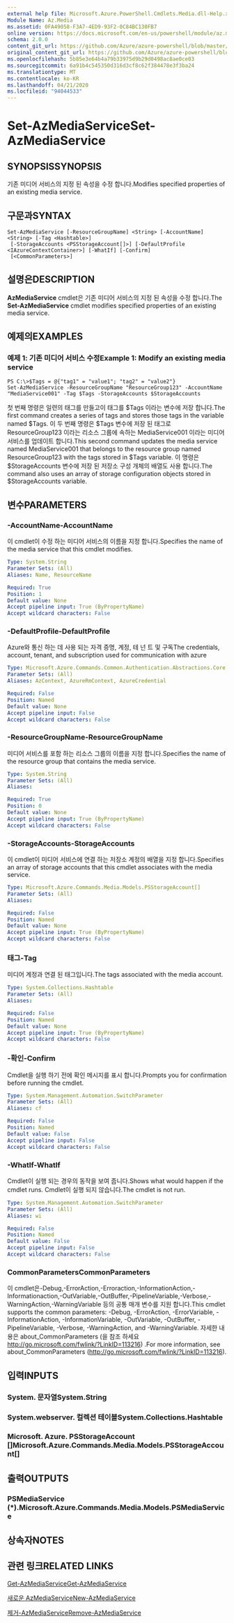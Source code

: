 ```yaml
---
external help file: Microsoft.Azure.PowerShell.Cmdlets.Media.dll-Help.xml
Module Name: Az.Media
ms.assetid: 0FA49058-F3A7-4ED9-93F2-0C84BC130FB7
online version: https://docs.microsoft.com/en-us/powershell/module/az.media/set-azmediaservice
schema: 2.0.0
content_git_url: https://github.com/Azure/azure-powershell/blob/master/src/Media/Media/help/Set-AzMediaService.md
original_content_git_url: https://github.com/Azure/azure-powershell/blob/master/src/Media/Media/help/Set-AzMediaService.md
ms.openlocfilehash: 5b85e3e64b4a79b33975d9b29d0498ac8ae0ce03
ms.sourcegitcommit: 6a91b4c545350d316d3cf8c62f384478e3f3ba24
ms.translationtype: MT
ms.contentlocale: ko-KR
ms.lasthandoff: 04/21/2020
ms.locfileid: "94044533"
---
```

# <span data-ttu-id="1d2db-101">Set-AzMediaService</span><span class="sxs-lookup"><span data-stu-id="1d2db-101">Set-AzMediaService</span></span>

## <span data-ttu-id="1d2db-102">SYNOPSIS</span><span class="sxs-lookup"><span data-stu-id="1d2db-102">SYNOPSIS</span></span>
<span data-ttu-id="1d2db-103">기존 미디어 서비스의 지정 된 속성을 수정 합니다.</span><span class="sxs-lookup"><span data-stu-id="1d2db-103">Modifies specified properties of an existing media service.</span></span>

## <span data-ttu-id="1d2db-104">구문과</span><span class="sxs-lookup"><span data-stu-id="1d2db-104">SYNTAX</span></span>

```
Set-AzMediaService [-ResourceGroupName] <String> [-AccountName] <String> [-Tag <Hashtable>]
 [-StorageAccounts <PSStorageAccount[]>] [-DefaultProfile <IAzureContextContainer>] [-WhatIf] [-Confirm]
 [<CommonParameters>]
```

## <span data-ttu-id="1d2db-105">설명은</span><span class="sxs-lookup"><span data-stu-id="1d2db-105">DESCRIPTION</span></span>
<span data-ttu-id="1d2db-106">**AzMediaService** cmdlet은 기존 미디어 서비스의 지정 된 속성을 수정 합니다.</span><span class="sxs-lookup"><span data-stu-id="1d2db-106">The **Set-AzMediaService** cmdlet modifies specified properties of an existing media service.</span></span>

## <span data-ttu-id="1d2db-107">예제의</span><span class="sxs-lookup"><span data-stu-id="1d2db-107">EXAMPLES</span></span>

### <span data-ttu-id="1d2db-108">예제 1: 기존 미디어 서비스 수정</span><span class="sxs-lookup"><span data-stu-id="1d2db-108">Example 1: Modify an existing media service</span></span>
```
PS C:\>$Tags = @{"tag1" = "value1"; "tag2" = "value2"}
Set-AzMediaService -ResourceGroupName "ResourceGroup123" -AccountName "MediaService001" -Tag $Tags -StorageAccounts $StorageAccounts
```

<span data-ttu-id="1d2db-109">첫 번째 명령은 일련의 태그를 만들고이 태그를 $Tags 이라는 변수에 저장 합니다.</span><span class="sxs-lookup"><span data-stu-id="1d2db-109">The first command creates a series of tags and stores those tags in the variable named $Tags.</span></span>
<span data-ttu-id="1d2db-110">이 두 번째 명령은 $Tags 변수에 저장 된 태그로 ResourceGroup123 이라는 리소스 그룹에 속하는 MediaService001 이라는 미디어 서비스를 업데이트 합니다.</span><span class="sxs-lookup"><span data-stu-id="1d2db-110">This second command updates the media service named MediaService001 that belongs to the resource group named ResourceGroup123 with the tags stored in $Tags variable.</span></span>
<span data-ttu-id="1d2db-111">이 명령은 $StorageAccounts 변수에 저장 된 저장소 구성 개체의 배열도 사용 합니다.</span><span class="sxs-lookup"><span data-stu-id="1d2db-111">The command also uses an array of storage configuration objects stored in $StorageAccounts variable.</span></span>

## <span data-ttu-id="1d2db-112">변수</span><span class="sxs-lookup"><span data-stu-id="1d2db-112">PARAMETERS</span></span>

### <span data-ttu-id="1d2db-113">-AccountName</span><span class="sxs-lookup"><span data-stu-id="1d2db-113">-AccountName</span></span>
<span data-ttu-id="1d2db-114">이 cmdlet이 수정 하는 미디어 서비스의 이름을 지정 합니다.</span><span class="sxs-lookup"><span data-stu-id="1d2db-114">Specifies the name of the media service that this cmdlet modifies.</span></span>

```yaml
Type: System.String
Parameter Sets: (All)
Aliases: Name, ResourceName

Required: True
Position: 1
Default value: None
Accept pipeline input: True (ByPropertyName)
Accept wildcard characters: False
```

### <span data-ttu-id="1d2db-115">-DefaultProfile</span><span class="sxs-lookup"><span data-stu-id="1d2db-115">-DefaultProfile</span></span>
<span data-ttu-id="1d2db-116">Azure와 통신 하는 데 사용 되는 자격 증명, 계정, 테 넌 트 및 구독</span><span class="sxs-lookup"><span data-stu-id="1d2db-116">The credentials, account, tenant, and subscription used for communication with azure</span></span>

```yaml
Type: Microsoft.Azure.Commands.Common.Authentication.Abstractions.Core.IAzureContextContainer
Parameter Sets: (All)
Aliases: AzContext, AzureRmContext, AzureCredential

Required: False
Position: Named
Default value: None
Accept pipeline input: False
Accept wildcard characters: False
```

### <span data-ttu-id="1d2db-117">-ResourceGroupName</span><span class="sxs-lookup"><span data-stu-id="1d2db-117">-ResourceGroupName</span></span>
<span data-ttu-id="1d2db-118">미디어 서비스를 포함 하는 리소스 그룹의 이름을 지정 합니다.</span><span class="sxs-lookup"><span data-stu-id="1d2db-118">Specifies the name of the resource group that contains the media service.</span></span>

```yaml
Type: System.String
Parameter Sets: (All)
Aliases:

Required: True
Position: 0
Default value: None
Accept pipeline input: True (ByPropertyName)
Accept wildcard characters: False
```

### <span data-ttu-id="1d2db-119">-StorageAccounts</span><span class="sxs-lookup"><span data-stu-id="1d2db-119">-StorageAccounts</span></span>
<span data-ttu-id="1d2db-120">이 cmdlet이 미디어 서비스에 연결 하는 저장소 계정의 배열을 지정 합니다.</span><span class="sxs-lookup"><span data-stu-id="1d2db-120">Specifies an array of storage accounts that this cmdlet associates with the media service.</span></span>

```yaml
Type: Microsoft.Azure.Commands.Media.Models.PSStorageAccount[]
Parameter Sets: (All)
Aliases:

Required: False
Position: Named
Default value: None
Accept pipeline input: True (ByPropertyName)
Accept wildcard characters: False
```

### <span data-ttu-id="1d2db-121">태그</span><span class="sxs-lookup"><span data-stu-id="1d2db-121">-Tag</span></span>
<span data-ttu-id="1d2db-122">미디어 계정과 연결 된 태그입니다.</span><span class="sxs-lookup"><span data-stu-id="1d2db-122">The tags associated with the media account.</span></span>

```yaml
Type: System.Collections.Hashtable
Parameter Sets: (All)
Aliases:

Required: False
Position: Named
Default value: None
Accept pipeline input: True (ByPropertyName)
Accept wildcard characters: False
```

### <span data-ttu-id="1d2db-123">-확인</span><span class="sxs-lookup"><span data-stu-id="1d2db-123">-Confirm</span></span>
<span data-ttu-id="1d2db-124">Cmdlet을 실행 하기 전에 확인 메시지를 표시 합니다.</span><span class="sxs-lookup"><span data-stu-id="1d2db-124">Prompts you for confirmation before running the cmdlet.</span></span>

```yaml
Type: System.Management.Automation.SwitchParameter
Parameter Sets: (All)
Aliases: cf

Required: False
Position: Named
Default value: False
Accept pipeline input: False
Accept wildcard characters: False
```

### <span data-ttu-id="1d2db-125">-WhatIf</span><span class="sxs-lookup"><span data-stu-id="1d2db-125">-WhatIf</span></span>
<span data-ttu-id="1d2db-126">Cmdlet이 실행 되는 경우의 동작을 보여 줍니다.</span><span class="sxs-lookup"><span data-stu-id="1d2db-126">Shows what would happen if the cmdlet runs.</span></span>
<span data-ttu-id="1d2db-127">Cmdlet이 실행 되지 않습니다.</span><span class="sxs-lookup"><span data-stu-id="1d2db-127">The cmdlet is not run.</span></span>

```yaml
Type: System.Management.Automation.SwitchParameter
Parameter Sets: (All)
Aliases: wi

Required: False
Position: Named
Default value: False
Accept pipeline input: False
Accept wildcard characters: False
```

### <span data-ttu-id="1d2db-128">CommonParameters</span><span class="sxs-lookup"><span data-stu-id="1d2db-128">CommonParameters</span></span>
<span data-ttu-id="1d2db-129">이 cmdlet은-Debug,-ErrorAction,-Erroraction,-InformationAction,-Informationaction,-OutVariable,-OutBuffer,-PipelineVariable,-Verbose,-WarningAction,-WarningVariable 등의 공통 매개 변수를 지원 합니다.</span><span class="sxs-lookup"><span data-stu-id="1d2db-129">This cmdlet supports the common parameters: -Debug, -ErrorAction, -ErrorVariable, -InformationAction, -InformationVariable, -OutVariable, -OutBuffer, -PipelineVariable, -Verbose, -WarningAction, and -WarningVariable.</span></span> <span data-ttu-id="1d2db-130">자세한 내용은 about_CommonParameters (을 참조 하세요 http://go.microsoft.com/fwlink/?LinkID=113216) .</span><span class="sxs-lookup"><span data-stu-id="1d2db-130">For more information, see about_CommonParameters (http://go.microsoft.com/fwlink/?LinkID=113216).</span></span>

## <span data-ttu-id="1d2db-131">입력</span><span class="sxs-lookup"><span data-stu-id="1d2db-131">INPUTS</span></span>

### <span data-ttu-id="1d2db-132">System. 문자열</span><span class="sxs-lookup"><span data-stu-id="1d2db-132">System.String</span></span>

### <span data-ttu-id="1d2db-133">System.webserver. 컬렉션 테이블</span><span class="sxs-lookup"><span data-stu-id="1d2db-133">System.Collections.Hashtable</span></span>

### <span data-ttu-id="1d2db-134">Microsoft. Azure. PSStorageAccount []</span><span class="sxs-lookup"><span data-stu-id="1d2db-134">Microsoft.Azure.Commands.Media.Models.PSStorageAccount[]</span></span>

## <span data-ttu-id="1d2db-135">출력</span><span class="sxs-lookup"><span data-stu-id="1d2db-135">OUTPUTS</span></span>

### <span data-ttu-id="1d2db-136">PSMediaService (\*).</span><span class="sxs-lookup"><span data-stu-id="1d2db-136">Microsoft.Azure.Commands.Media.Models.PSMediaService</span></span>

## <span data-ttu-id="1d2db-137">상속자</span><span class="sxs-lookup"><span data-stu-id="1d2db-137">NOTES</span></span>

## <span data-ttu-id="1d2db-138">관련 링크</span><span class="sxs-lookup"><span data-stu-id="1d2db-138">RELATED LINKS</span></span>

[<span data-ttu-id="1d2db-139">Get-AzMediaService</span><span class="sxs-lookup"><span data-stu-id="1d2db-139">Get-AzMediaService</span></span>](./Get-AzMediaService.md)

[<span data-ttu-id="1d2db-140">새로운 AzMediaService</span><span class="sxs-lookup"><span data-stu-id="1d2db-140">New-AzMediaService</span></span>](./New-AzMediaService.md)

[<span data-ttu-id="1d2db-141">제거-AzMediaService</span><span class="sxs-lookup"><span data-stu-id="1d2db-141">Remove-AzMediaService</span></span>](./Remove-AzMediaService.md)


